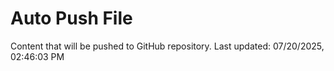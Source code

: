 # Auto Push File

Content that will be pushed to GitHub repository.
Last updated: 07/20/2025, 02:46:03 PM